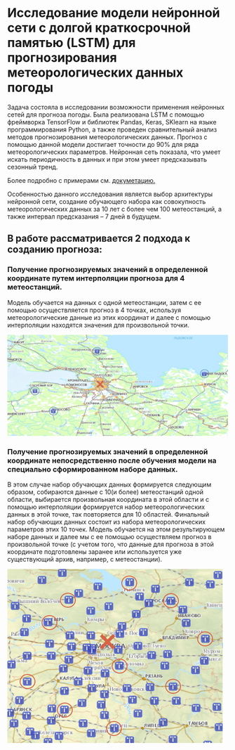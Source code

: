  # Исследование модели нейронной сети с долгой краткосрочной памятью (LSTM) для прогнозирования метеорологических данных погоды
 Задача состояла в исследовании возможности применения нейронных сетей для прогноза погоды. Была реализована LSTM с помощью фреймворка TensorFlow и библиотек Pandas, Keras, SKlearn на языке программирования Python, а также проведен сравнительный анализ методов прогнозирования метеорологических данных. 
Прогноз с помощью данной модели достигает точности до 90% для ряда метеорологических параметров. Нейронная сеть показала, что умеет искать периодичность в данных и при этом умеет предсказывать сезонный тренд.

Более подробно с примерами см. [докуметацию.](https://github.com/YuliaKUA/WeatherForecast/blob/main/lstm-wp_last_3.ipynb)

 Особенностью данного исследования является выбор архитектуры нейронной сети, создание обучающего набора как совокупность метеорологических данных за 10 лет с более чем 100 метеостанций, а также интервал предсказания – 7 дней в будущем. 
 
## В работе рассматривается 2 подхода к созданию прогноза: 
### Получение прогнозируемых значений в определенной координате путем интерполяции прогноза для 4 метеостанций.
Модель обучается на данных с одной метеостанции, затем с ее помощью осуществляется прогноз в 4 точках, используя метеорологические данные из этих координат и далее с помощью интерполяции находятся значения для произвольной точки. 
 
 <img src="https://github.com/YuliaKUA/WeatherForecast/blob/main/src/2.png">
 
### Получение прогнозируемых значений в определенной координате непосредственно после обучения модели на специально сформированном наборе данных.
В этом случае набор обучающих данных формируется следующим образом, собираются данные с 10(и более) метеостанций одной области, выбирается произвольная координата в этой области и с помощью интерполяции формируется набор метеорологических данных в этой точке, так повторяется для 10 областей. Финальный набор обучающих данных состоит из набора метеорологических параметров этих 10 точек. Модель обучается на этом результирующем наборе данных и далее мы с ее помощью осуществляем прогноз в произвольной точке (с учетом того, что данные для прогноза в этой координате подготовлены заранее или используется уже существующий архив, например, с метеостанции). 

<img src="https://github.com/YuliaKUA/WeatherForecast/blob/main/src/1.png">

